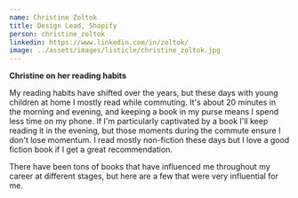 ```yaml
---
name: Christine Zoltok
title: Design Lead, Shopify
person: christine_zoltok
linkedin: https://www.linkedin.com/in/zoltok/
image: ../assets/images/listicle/christine_zoltok.jpg
---
```


<b>Christine on her reading habits</b>

My reading habits have shifted over the years, but these days with young children at home I mostly read while commuting. It's about 20 minutes in the morning and evening, and keeping a book in my purse means I spend less time on my phone. If I'm particularly captivated by a book I'll keep reading it in the evening, but those moments during the commute ensure I don't lose momentum. I read mostly non-fiction these days but I love a good fiction book if I get a great recommendation.

There have been tons of books that have influenced me throughout my career at different stages, but here are a few that were very influential for me.
